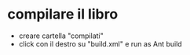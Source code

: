 # compilare il libro
- creare cartella "compilati"
- click con il destro su "build.xml" e run as Ant build
